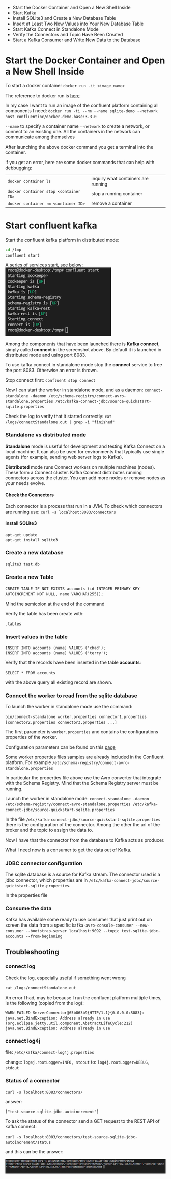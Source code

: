 - Start the Docker Container and Open a New Shell Inside
- Start Kafka
- Install SQLite3 and Create a New Database Table
- Insert at Least Two New Values into Your New Database Table
- Start Kafka Connect in Standalone Mode
- Verify the Connectors and Topic Have Been Created
- Start a Kafka Consumer and Write New Data to the Database

# Start the Docker Container and Open a New Shell Inside

To start a docker container
`docker run -it <image_name>`

The reference to docker run is [here](https://docs.docker.com/engine/reference/run/)

In my case I want to run an image of the confluent platform containing all components I need:
`docker run -ti --rm --name sqlite-demo --network host confluentinc/docker-demo-base:3.3.0`

`--name` to specify a container name
`--network` to create a network, or connect to an existing one. All the containers in the network can communicate among themselves

After launching the above docker command you get a terminal into the container.

if you get an error, here are some docker commands that can help with debbugging:

|   |   |
|---|---|
| `docker container ls` | inquiry what containers are running |
| `docker container stop <container ID>` | stop a running container |
| `docker container rm <container ID>` | remove a container |

# Start confluent kafka

Start the confluent kafka platform in distributed mode:

```bash
cd /tmp
confluent start
```

A series of services start, see below:
![start confluent kafka platform](pics\starting-kafka.png)

Among the components that have been launched there is **Kafka connect**, simply called **connect** in the screenshot above. By default it is launched in distributed mode and using port 8083.

To use kafka connect in standalone mode stop the **connect** service to free the port 8083. Otherwise an error is thrown.

Stop connect first:
`confluent stop connect`

Now I can start the worker in standalone mode, and as a daemon:
`connect-standalone -daemon /etc/schema-registry/connect-avro-standalone.properties /etc/kafka-connect-jdbc/source-quickstart-sqlite.properties`

Check the log to verify that it started correctly:
`cat /logs/connectStandalone.out | grep -i "finished"`

### Standalone vs distributed mode

**Standalone** mode is useful for development and testing Kafka Connect on a local machine. It can also be used for environments that typically use single agents (for example, sending web server logs to Kafka).

**Distributed** mode runs Connect workers on multiple machines (nodes). These form a Connect cluster. Kafka Connect distributes running connectors across the cluster. You can add more nodes or remove nodes as your needs evolve.

#### Check the Connectors

Each connector is a process that run in a JVM. To check which connectors are running use:
`curl -s localhost:8083/connectors`


#### install SQLite3 


```
apt-get update
apt-get install sqlite3
```

### Create a new database

`sqlite3 test.db`

### Create a new Table


`CREATE TABLE IF NOT EXISTS accounts (id INTEGER PRIMARY KEY AUTOINCREMENT NOT NULL, name VARCHAR(255));`

Mind the semicolon at the end of the command

Verify the table has been create with:

`.tables`

### Insert values in the table


```
INSERT INTO accounts (name) VALUES ('chad');
INSERT INTO accounts (name) VALUES ('terry');
```

Verify that the records have been inserted in the table **accounts**:

`SELECT * FROM accounts`

with the above query all existing record are shown.


### Connect the worker to read from the sqlite database

To launch the worker in standalone mode use the command:

`bin/connect-standalone worker.properties connector1.properties [connector2.properties connector3.properties ...]`

The first parameter is `worker.properties` and contains the configurations properties of the worker.

Configuration parameters can be found on this [page](https://docs.confluent.io/platform/current/connect/references/allconfigs.html)

Some worker properties files samples are already included in the Confluent platform. For example 
`/etc/schema-registry/connect-avro-standalone.properties`

In particular the properties file above use the Avro converter that integrate with the Schema Registry. Mind that the Schema Registry server must be running.

Launch the worker in standalone mode:
`connect-standalone -daemon /etc/schema-registry/connect-avro-standalone.properties /etc/kafka-connect-jdbc/source-quickstart-sqlite.properties`

In the file `/etc/kafka-connect-jdbc/source-quickstart-sqlite.properties` there is the configuration of the connector.
Among the other the url of the broker and the topic to assign the data to.

Now I have that the connector from the database to Kafka acts as producer.

What I need now is a consumer to get the data out of Kafka.

### JDBC connector configuration

The sqlite database is a source for Kafka stream. The connector used is a jdbc connector, which properties are in `/etc/kafka-connect-jdbc/source-quickstart-sqlite.properties`.

In the properties file  

### Consume the data

Kafka has available some ready to use consumer that just print out on screen the data from a specific `kafka-avro-console-consumer --new-consumer --bootstrap-server localhost:9092 --topic test-sqlite-jdbc-accounts --from-beginning`

## Troubleshooting

### connect log
Check the log, especially useful if something went wrong

`cat /logs/connectStandalone.out`

An error I had, may be because I run the confluent platform multiple times, is the following (copied from the log):

```
WARN FAILED ServerConnector@65b863b9{HTTP/1.1}{0.0.0.0:8083}: java.net.BindException: Address already in use (org.eclipse.jetty.util.component.AbstractLifeCycle:212)
java.net.BindException: Address already in use
```

### connect log4j

file: `/etc/kafka/connect-log4j.properties`

change: `log4j.rootLogger=INFO, stdout`
to: `log4j.rootLogger=DEBUG, stdout`

### Status of a connector

`curl -s localhost:8083/connectors/`

answer:
```
["test-source-sqlite-jdbc-autoincrement"]
```
To ask the status of the connector send a GET request to the REST API of kafka connect:

`curl -s localhost:8083/connectors/test-source-sqlite-jdbc-autoincrement/status`

and this can be the answer:

![kafka connector status](kafka-connector-status.png)
